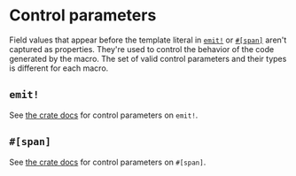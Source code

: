 # Control parameters

Field values that appear before the template literal in [`emit!`](https://docs.rs/emit/1.4.1/emit/macro.emit.html) or [`#[span]`](https://docs.rs/emit/1.4.1/emit/attr.span.html) aren't captured as properties. They're used to control the behavior of the code generated by the macro. The set of valid control parameters and their types is different for each macro.

## `emit!`

See [the crate docs](https://docs.rs/emit/1.4.1/emit/macro.emit.html#control-parameters) for control parameters on `emit!`.

## `#[span]`

See [the crate docs](https://docs.rs/emit/1.4.1/emit/attr.span.html#control-parameters) for control parameters on `#[span]`.
